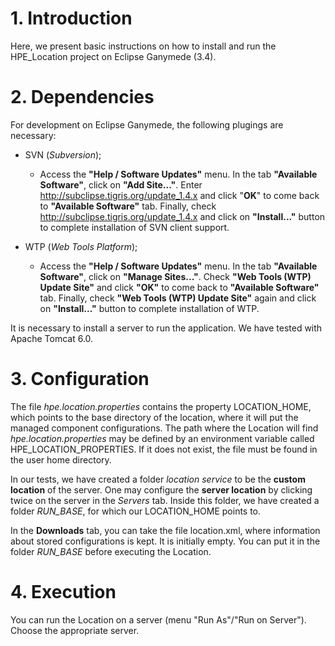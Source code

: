 # 1. Introduction #

Here, we present basic instructions on how to install and run the HPE\_Location project on Eclipse Ganymede (3.4).


# 2. Dependencies #

For development on Eclipse Ganymede, the following plugings are necessary:

  * SVN (_Subversion_);
    * Access the **"Help / Software Updates"** menu. In the tab **"Available Software"**, click on **"Add Site..."**. Enter http://subclipse.tigris.org/update_1.4.x and click "**OK**" to come back to **"Available Software"** tab. Finally, check http://subclipse.tigris.org/update_1.4.x and click on **"Install..."** button to complete installation of SVN client support.

  * WTP (_Web Tools Platform_);
    * Access the **"Help / Software Updates"** menu. In the tab **"Available Software"**, click on **"Manage Sites..."**. Check **"Web Tools (WTP) Update Site"** and click **"OK"** to come back to **"Available Software"** tab.  Finally, check **"Web Tools (WTP) Update Site"** again and click on **"Install..."** button to complete installation of WTP.

It is necessary to install a server to run the application. We have tested with Apache Tomcat 6.0.

# 3. Configuration #

The file _hpe.location.properties_ contains the property LOCATION\_HOME, which points to the base directory of the location, where it will put the managed component configurations. The path where the Location will find _hpe.location.properties_ may be defined by an environment variable called HPE\_LOCATION\_PROPERTIES. If it does not exist, the file must be found in the user home directory.

In our tests, we have created a folder _location service_ to be the **custom location** of the server. One may configure the **server location** by clicking twice on the server in the _Servers_ tab. Inside this folder, we have created a folder _RUN\_BASE_, for which our LOCATION\_HOME points to.

In the **Downloads** tab, you can take the file location.xml, where information about stored configurations is kept. It is initially empty. You can put it in the folder _RUN\_BASE_ before executing the Location.

<a href='Hidden comment: 
In the *Downloads* tab, we have put a _RUN_BASE.zip_ file, which contains an example of RUN_BASE folder. You may extract it into the path indicated by LOCATION_HOME to do tests and check your proect installation.
'></a>

# 4. Execution #

You can run the Location on a server (menu "Run As"/"Run on Server"). Choose the appropriate server.



